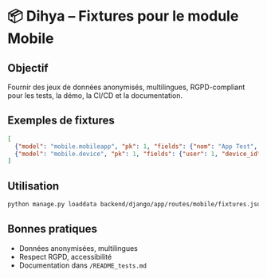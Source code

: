 # 📦 Dihya – Fixtures pour le module Mobile

## Objectif
Fournir des jeux de données anonymisés, multilingues, RGPD-compliant pour les tests, la démo, la CI/CD et la documentation.

## Exemples de fixtures
```json
[
  {"model": "mobile.mobileapp", "pk": 1, "fields": {"nom": "App Test", "plateforme": "android", "version": "1.0", "date_publication": "2025-01-01T00:00:00Z", "cree_par": 1}},
  {"model": "mobile.device", "pk": 1, "fields": {"user": 1, "device_id": "dev123", "plateforme": "android"}}
]
```

## Utilisation
```bash
python manage.py loaddata backend/django/app/routes/mobile/fixtures.json
```

## Bonnes pratiques
- Données anonymisées, multilingues
- Respect RGPD, accessibilité
- Documentation dans `/README_tests.md`

